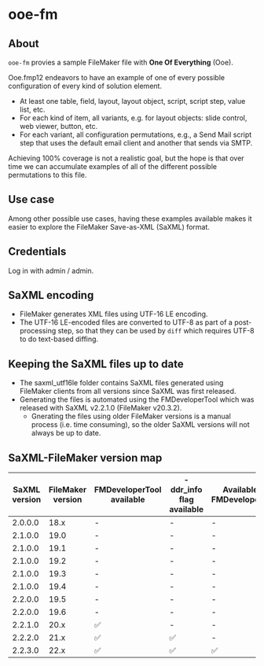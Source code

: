 # ooe-fm

## About

`ooe-fm` provies a sample FileMaker file with __One Of Everything__ (Ooe).

Ooe.fmp12 endeavors to have an example of one of every possible configuration of every kind of solution element.

- At least one table, field, layout, layout object, script, script step, value list, etc.
- For each kind of item, all variants, e.g. for layout objects: slide control, web viewer, button, etc.
- For each variant, all configuration permutations, e.g., a Send Mail script step that uses the default email client and another that sends via SMTP.

Achieving 100% coverage is not a realistic goal, but the hope is that over time we can accumulate examples of all of the different possible permutations to this file.

## Use case

Among other possible use cases, having these examples available makes it easier to explore the FileMaker Save-as-XML (SaXML) format.

## Credentials

Log in with admin / admin.

## SaXML encoding

- FileMaker generates XML files using UTF-16 LE encoding.
- The UTF-16 LE-encoded files are converted to UTF-8 as part of a post-processing step, so that they can be used by `diff` which requires UTF-8 to do text-based diffing.

## Keeping the SaXML files up to date

- The saxml_utf16le folder contains SaXML files generated using FileMaker clients from all versions since SaXML was first released.
- Generating the files is automated using the FMDeveloperTool which was released with SaXML v2.2.1.0 (FileMaker v20.3.2).
  - Gnerating the files using older FileMaker versions is a manual process (i.e. time consuming), so the older SaXML versions will not always be up to date.

## SaXML-FileMaker version map

| SaXML<br>version | FileMaker<br>version | FMDeveloperTool<br>available | -ddr_info<br>flag available | Available in<br>FMDeveloperTool |
|---------------|-------------------|---------------------------|---------------------|---------------------|
| 2.0.0.0 | 18.x | - | - | - |
| 2.1.0.0 | 19.0 | - | - | - |
| 2.1.0.0 | 19.1 | - | - | - |
| 2.1.0.0 | 19.2 | - | - | - |
| 2.1.0.0 | 19.3 | - | - | - |
| 2.1.0.0 | 19.4 | - | - | - |
| 2.2.0.0 | 19.5 | - | - | - |
| 2.2.0.0 | 19.6 | - | - | - |
| 2.2.1.0 | 20.x | ✅ | - | - |
| 2.2.2.0 | 21.x | ✅ | ✅ | - |
| 2.2.3.0 | 22.x | ✅ | ✅ | ✅ |
